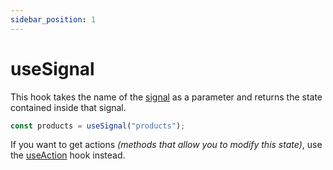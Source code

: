 ```yaml
---
sidebar_position: 1
---
```


# useSignal

This hook takes the name of the [signal](/docs/guide/signals.md) as a parameter and returns the state contained inside that signal.

```js
const products = useSignal("products");
```

If you want to get actions _(methods that allow you to modify this state)_, use the [useAction](/docs/guide/hooks/useAction.md) hook instead.
